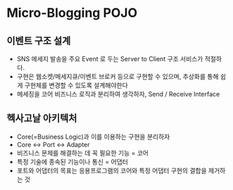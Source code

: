 # Micro-Blogging POJO


## 이벤트 구조 설계
- SNS 메세지 발송을 주요 Event 로 두는 Server to Client 구조 서비스가 적절하다.
- 구현은 웹소켓/메세지큐/이벤트 브로커 등으로 구현할 수 있으며, 추상화를 통해 쉽게 구현체를 변경할 수 있도록 설계해야한다
- 메세징을 코어 비즈니스 로직과 분리하여 생각하자, Send / Receive Interface

## 헥사고날 아키텍처
- Core(=Business Logic)과 이를 이용하는 구현을 분리하자
- Core <-> Port <-> Adapter
- 비즈니스 문제를 해결하는 데 꼭 필요한 기능 = 코어
- 특정 기술에 종속된 기능이나 통신 = 어댑터
- 포트와 어댑터의 목표는 응용프로그램의 코어와 특정 어댑터 구현의 결합을 제거하는 것

